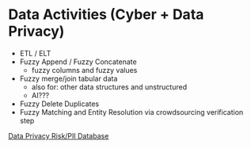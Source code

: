 # Data Activities (Cyber + Data Privacy)

- ETL / ELT
- Fuzzy Append / Fuzzy Concatenate
    - fuzzy columns and fuzzy values
- Fuzzy merge/join tabular data
    - also for: other data structures and unstructured
    - AI???
- Fuzzy Delete Duplicates
- Fuzzy Matching and Entity Resolution via crowdsourcing verification step

[Data Privacy Risk/PII Database](Data%20Activities%20(Cyber%20+%20Data%20Privacy)%2085945a8339ba41a992aa88c9a74d9269/Data%20Privacy%20Risk%20PII%20Database.md)